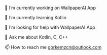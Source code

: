 🔭 I’m currently working on WallpaperAI App

🌱 I’m currently learning Kotlin

🤝 I’m looking for help with WallpaperAI App

💬 Ask me about Kotlin, C, C++

📫 How to reach me gorkemzcn@outlook.com
